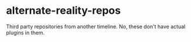 # alternate-reality-repos

Third party repositories from another timeline. No, these don't have actual plugins in them.
